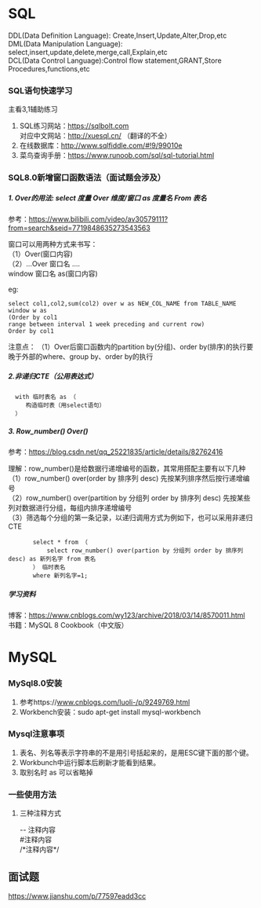 # SQL
DDL(Data Definition Language): Create,Insert,Update,Alter,Drop,etc  
DML(Data Manipulation Language): select,insert,update,delete,merge,call,Explain,etc  
DCL(Data Control Language):Control flow statement,GRANT,Store Procedures,functions,etc  

### SQL语句快速学习
主看3,1辅助练习  

1. SQL练习网站：https://sqlbolt.com  
   对应中文网站：http://xuesql.cn/ （翻译的不全）  
2. 在线数据库：http://www.sqlfiddle.com/#!9/99010e  
3. 菜鸟查询手册：https://www.runoob.com/sql/sql-tutorial.html  

### SQL8.0新增窗口函数语法（面试题会涉及）
##### 1. Over的用法: select 度量 Over 维度/窗口 as 度量名 From 表名  
参考：https://www.bilibili.com/video/av30579111?from=search&seid=7719848635273543563

窗口可以用两种方式来书写：  
（1）Over(窗口内容)  
（2）...Over 窗口名 ....  
     window 窗口名 as(窗口内容)  

eg:

    select col1,col2,sum(col2) over w as NEW_COL_NAME from TABLE_NAME
    window w as
    (Order by col1
    range between interval 1 week preceding and current row)
    Order by col1

注意点：
   （1）Over后窗口函数内的partition by(分组)、order by(排序)的执行要晚于外部的where、group by、order by的执行

##### 2.非递归CTE（公用表达式）

      with 临时表名 as （
         构造临时表（用select语句）
      ）

##### 3. Row_number() Over()
参考：https://blog.csdn.net/qq_25221835/article/details/82762416  

理解：row_number()是给数据行递增编号的函数，其常用搭配主要有以下几种  
     （1）row_number() over(order by 排序列 desc) 先按某列排序然后按行递增编号  
     （2）row_number() over(partition by 分组列 order by 排序列 desc) 先按某些列对数据进行分组，每组内排序递增编号  
     （3）筛选每个分组的第一条记录，以递归调用方式为例如下，也可以采用非递归CTE  
     
           select * from （
               select row_number() over(partion by 分组列 order by 排序列 desc) as 新列名字 from 表名
           ） 临时表名
           where 新列名字=1;
     
##### 学习资料
博客：https://www.cnblogs.com/wy123/archive/2018/03/14/8570011.html  
书籍：MySQL 8 Cookbook（中文版）  


# MySQL
### MySql8.0安装
1. 参考https://www.cnblogs.com/luoli-/p/9249769.html
2. Workbench安装：sudo apt-get install mysql-workbench

### Mysql注意事项
1. 表名、列名等表示字符串的不是用引号括起来的，是用ESC键下面的那个键。  
2. Workbunch中运行脚本后刷新才能看到结果。 
3. 取别名时 as 可以省略掉

### 一些使用方法
1. 三种注释方式

      -- 注释内容  
      #注释内容  
      /\*注释内容\*/  

## 面试题
https://www.jianshu.com/p/77597eadd3cc
